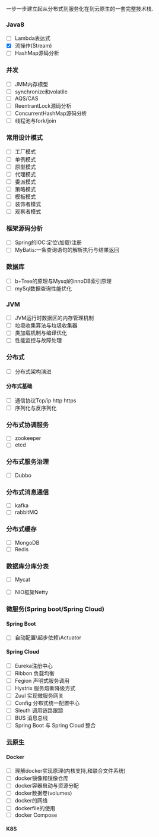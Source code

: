 一步一步建立起从分布式到服务化在到云原生的一套完整技术栈.

### Java8

- [ ] Lambda表达式
- [x] 流操作(Stream)
- [ ] HashMap源码分析

### 并发

- [ ] JMM内存模型
- [ ] synchronize和volatile
- [ ] AQS/CAS
- [ ] ReentrantLock源码分析
- [ ] ConcurrentHashMap源码分析
- [ ] 线程池与fork/join

### 常用设计模式

- [ ] 工厂模式
- [ ] 单例模式
- [ ] 原型模式
- [ ] 代理模式
- [ ] 委派模式
- [ ] 策略模式
- [ ] 模板模式
- [ ] 装饰者模式
- [ ] 观察者模式

### 框架源码分析

- [ ] Spring的IOC:定位\加载\注册
- [ ] MyBatis:一条查询语句的解析执行与结果返回

### 数据库

- [ ] b+Tree的原理与Mysql的innoDB索引原理
- [ ] mySql数据查询性能优化

### JVM

- [ ] JVM运行时数据区的内存管理机制
- [ ] 垃圾收集算法与垃圾收集器
- [ ] 类加载机制与编译优化
- [ ] 性能监控与故障处理

### 分布式

- [ ] 分布式架构演进

#### 分布式基础

- [ ] 通信协议Tcp/ip http https
- [ ] 序列化与反序列化

### 分布式协调服务

- [ ] zookeeper
- [ ] etcd

### 分布式服务治理

- [ ] Dubbo

### 分布式消息通信

- [ ] kafka
- [ ] rabbitMQ

### 分布式缓存

- [ ] MongoDB
- [ ] Redis

### 数据库分库分表

- [ ] Mycat

- [ ] NIO框架Netty

### 微服务(Spring boot/Spring Cloud)

#### Spring Boot

- [ ] 自动配置\起步依赖\Actuator

#### Spring Cloud

- [ ] Eureka注册中心
- [ ] Ribbon 负载均衡
- [ ] Fegion 声明式服务调用
- [ ] Hystrix 服务熔断降级方式
- [ ] Zuul 实现微服务网关
- [ ] Config 分布式统一配置中心
- [ ] Sleuth 调用链路跟踪
- [ ] BUS 消息总线
- [ ] Spring Boot 与 Spring Cloud 整合

### 云原生

#### Docker

- [ ] 理解docker实现原理(内核支持,和联合文件系统)
- [ ] docker镜像和镜像仓库
- [ ] docker容器启动与资源分配
- [ ] docker数据卷(volumes)
- [ ] docker的网络
- [ ] dockerfile的使用
- [ ] docker Compose 

#### K8S

